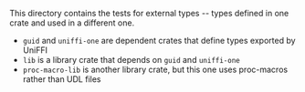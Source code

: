 This directory contains the tests for external types -- types defined in one crate and used in a
different one.

- `guid` and `uniffi-one` are dependent crates that define types exported by UniFFI
- `lib` is a library crate that depends on `guid` and `uniffi-one`
- `proc-macro-lib` is another library crate, but this one uses proc-macros rather than UDL files
